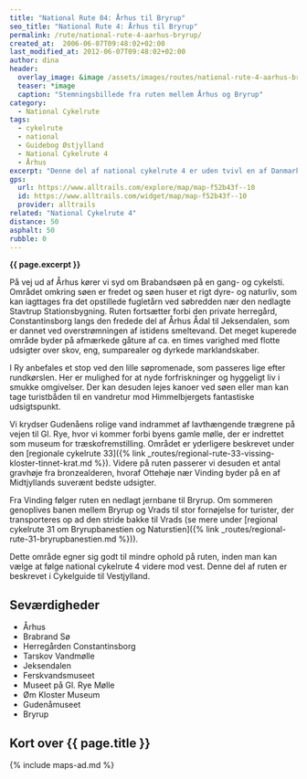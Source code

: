 ```yaml
---
title: "National Rute 04: Århus til Bryrup"
seo_title: "National Rute 4: Århus til Bryrup"
permalink: /rute/national-rute-4-aarhus-bryrup/
created_at:  2006-06-07T09:48:02+02:00
last_modified_at: 2012-06-07T09:48:02+02:00
author: dina
header:
  overlay_image: &image /assets/images/routes/national-rute-4-aarhus-bryrup.jpg
  teaser: *image
  caption: "Stemningsbillede fra ruten mellem Århus og Bryrup"
category:
  - National Cykelrute
tags:
  - cykelrute
  - national
  - Guidebog Østjylland
  - National Cykelrute 4
  - Århus
excerpt: "Denne del af national cykelrute 4 er uden tvivl en af Danmarks smukkeste. Vi føres fra det hyggelige cafeliv i Århus' smukke omgivelser til Midtjyllands skov- og sørige højland til de flade hedeegne i Vest. Sæt god tid af til denne rute, som byder på mange muligheder for hyggelige og spændende stop undervejs."
gps:
  url: https://www.alltrails.com/explore/map/map-f52b43f--10
  id: https://www.alltrails.com/widget/map/map-f52b43f--10
  provider: alltrails
related: "National Cykelrute 4"
distance: 50
asphalt: 50
rubble: 0
---
```


**{{ page.excerpt }}**

På vej ud af Århus kører vi syd om Brabandsøen på en gang- og cykelsti. Området omkring søen er fredet og søen huser et rigt dyre- og naturliv, som kan iagttages fra det opstillede fugletårn ved søbredden nær den nedlagte Stavtrup Stationsbygning. Ruten fortsætter forbi den private herregård, Constantinsborg langs den fredede del af Århus Ådal til Jeksendalen, som er dannet ved overstrømningen af istidens smeltevand. Det meget kuperede område byder på afmærkede gåture af ca. en times varighed med flotte udsigter over skov, eng, sumparealer og dyrkede marklandskaber.

I Ry anbefales et stop ved den lille søpromenade, som passeres lige efter rundkørslen. Her er mulighed for at nyde forfriskninger og hyggeligt liv i smukke omgivelser. Der kan desuden lejes kanoer ved søen eller man kan tage turistbåden til en vandretur mod Himmelbjergets fantastiske udsigtspunkt.

Vi krydser Gudenåens rolige vand indrammet af lavthængende trægrene på vejen til Gl. Rye, hvor vi kommer forbi byens gamle mølle, der er indrettet som museum for træskofremstilling. Området er yderligere beskrevet under den [regionale cykelrute 33]({% link _routes/regional-rute-33-vissing-kloster-tinnet-krat.md %}). Videre på ruten passerer vi desuden et antal gravhøje fra bronzealderen, hvoraf Ottehøje nær Vinding byder på en af Midtjyllands suverænt bedste udsigter.

Fra Vinding følger ruten en nedlagt jernbane til Bryrup. Om sommeren genoplives banen mellem Bryrup og Vrads til stor fornøjelse for turister, der transporteres op ad den stride bakke til Vrads (se mere under [regional cykelrute 31 om Bryrupbanestien og Naturstien]({% link _routes/regional-rute-31-bryrupbanestien.md %})).

Dette område egner sig godt til mindre ophold på ruten, inden man kan vælge at følge national cykelrute 4 videre mod vest. Denne del af ruten er beskrevet i Cykelguide til Vestjylland.

## Seværdigheder

- Århus
- Brabrand Sø
- Herregården Constantinsborg
- Tarskov Vandmølle
- Jeksendalen
- Ferskvandsmuseet
- Museet på Gl. Rye Mølle
- Øm Kloster Museum
- Gudenåmuseet
- Bryrup

## Kort over {{ page.title }}

{% include maps-ad.md %}

